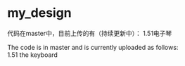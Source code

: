 # my_design

代码在master中，目前上传的有（持续更新中）：
  1.51电子琴
  
  
The code is in master and is currently uploaded as follows:  
  1.51 the keyboard  
